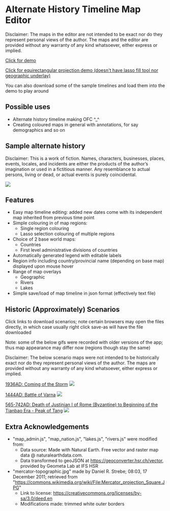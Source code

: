 # Alternate History Timeline Map Editor

Disclaimer: The maps in the editor are not intended to be exact nor do they represent personal views of the author. The maps and the editor are provided without any warranty of any kind whatsoever, either express or implied.

[Click for demo](https://yulin-w.github.io/alternate-history-editor/main.html)

[Click for equirectangular projection demo (doesn't have lasso fill tool nor geographic underlay)](https://yulin-w.github.io/alternate-history-editor/rect-proj-ver/main.html)

You can also download some of the sample timelines and load them into the demo to play around

## Possible uses
- Alternate history timeline making OFC ^_^
- Creating coloured maps in general with annotations, for say demographics and so on

## Sample alternate history

Disclaimer: This is a work of fiction. Names, characters, businesses, places, events, locales, and incidents are either the products of the author’s imagination or used in a fictitious manner. Any resemblance to actual persons, living or dead, or actual events is purely coincidental.

![](https://raw.githubusercontent.com/Yulin-W/alternate-history-editor/master/Sample-gifs/alternate_hist_sample.gif)

## Features
- Easy map timeline editing: added new dates come with its independent map inherited from previous time point
- Simple colouring in of map regions: 
  - Single region colouring
  - Lasso selection colouring of multiple regions
- Choice of 2 base world maps:
  - Countries
  - First level administrative divisions of countries
- Automatically generated legend with editable labels
- Region info including country/provincial name (depending on base map) displayed upon mouse hover
- Range of map overlays
  - Geographic
  - Rivers
  - Lakes
- Simple save/load of map timeline in json format (effectively text file)

## Historic (Approximately) Scenarios
Click links to download scenarios; note certain browsers may open the files directly, in which case usually right click save-as will have the file downloaded

Note: some of the below gifs were recorded with older versions of the app; thus map appearance may differ now (regions though stay the same)

Disclaimer: The below scenario maps were not intended to be historically exact nor do they represent personal views of the author. The maps are provided without any warranty of any kind whatsoever, either express or implied.

[1936AD: Coming of the Storm](https://raw.githubusercontent.com/Yulin-W/alternate-history-editor/master/Historic%20Scenarios/1936AD.json)
![](https://raw.githubusercontent.com/Yulin-W/alternate-history-editor/master/Historic%20Scenarios/1936AD.gif)

[1444AD: Battle of Varna](https://raw.githubusercontent.com/Yulin-W/alternate-history-editor/master/Historic%20Scenarios/1444AD-Battle-of-Varna.json)
![](https://raw.githubusercontent.com/Yulin-W/alternate-history-editor/master/Historic%20Scenarios/1444AD.gif)

[565-742AD: Death of Justinian I of Rome (Byzantine) to Beginning of the Tianbao Era - Peak of Tang](https://raw.githubusercontent.com/Yulin-W/alternate-history-editor/master/Historic%20Scenarios/565-622-668-742AD.json)
![](https://raw.githubusercontent.com/Yulin-W/alternate-history-editor/master/Historic%20Scenarios/565-622-668-742AD.gif)

## Extra Acknowledgements
- "map_admin.js", "map_nation.js", "lakes.js", "rivers.js" were modified from:
  - Data source: Made with Natural Earth. Free vector and raster map data @ naturalearthdata.com. 
  - Data transformed to geoJSON at https://geoconverter.hsr.ch/vector, provided by Geometa Lab at IFS HSR
- "mercator-topographic.jpg" made by Daniel R. Strebe; 08:03, 17 December 2011; retrieved from "https://commons.wikimedia.org/wiki/File:Mercator_projection_Square.JPG"
  - Link to license: https://creativecommons.org/licenses/by-sa/3.0/deed.en
  - Modifications made: trimmed white outer borders
